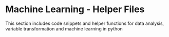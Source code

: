 # Machine Learning - Helper Files
This section includes code snippets and helper functions for data analysis, variable transformation and machine learning in python
